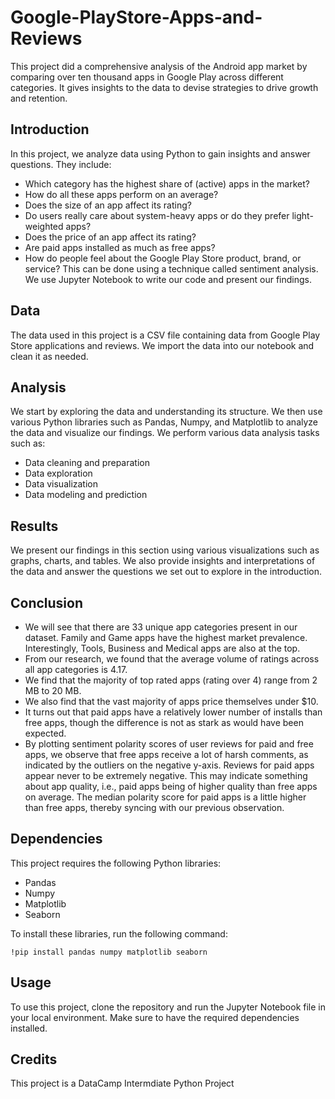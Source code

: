 # Google-PlayStore-Apps-and-Reviews
This project did a comprehensive analysis of the Android app market by comparing over ten thousand apps in Google Play across different categories. It gives insights to the data to devise strategies to drive growth and retention.

## Introduction

In this project, we analyze data using Python to gain insights and answer questions. They include:
- Which category has the highest share of (active) apps in the market?
- How do all these apps perform on an average?
- Does the size of an app affect its rating?
- Do users really care about system-heavy apps or do they prefer light-weighted apps?
- Does the price of an app affect its rating?
- Are paid apps installed as much as free apps?
- How do people feel about the Google Play Store product, brand, or service? This can be done using a technique called sentiment analysis.
We use Jupyter Notebook to write our code and present our findings.

## Data

The data used in this project is a CSV file containing data from Google Play Store applications and reviews. We import the data into our notebook and clean it as needed.

## Analysis

We start by exploring the data and understanding its structure. We then use various Python libraries such as Pandas, Numpy, and Matplotlib to analyze the data and visualize our findings. We perform various data analysis tasks such as:

- Data cleaning and preparation
- Data exploration
- Data visualization
- Data modeling and prediction

## Results

We present our findings in this section using various visualizations such as graphs, charts, and tables. We also provide insights and interpretations of the data and answer the questions we set out to explore in the introduction.

## Conclusion
- We will see that there are 33 unique app categories present in our dataset. Family and Game apps have the highest market prevalence. Interestingly, Tools, Business and Medical apps are also at the top.
- From our research, we found that the average volume of ratings across all app categories is 4.17.
- We find that the majority of top rated apps (rating over 4) range from 2 MB to 20 MB. 
- We also find that the vast majority of apps price themselves under $10.
- It turns out that paid apps have a relatively lower number of installs than free apps, though the difference is not as stark as would have been expected.
- By plotting sentiment polarity scores of user reviews for paid and free apps, we observe that free apps receive a lot of harsh comments, as indicated by the outliers on the negative y-axis. Reviews for paid apps appear never to be extremely negative. This may indicate something about app quality, i.e., paid apps being of higher quality than free apps on average. The median polarity score for paid apps is a little higher than free apps, thereby syncing with our previous observation.

## Dependencies

This project requires the following Python libraries:

- Pandas
- Numpy
- Matplotlib
- Seaborn

To install these libraries, run the following command:

```
!pip install pandas numpy matplotlib seaborn
```

## Usage

To use this project, clone the repository and run the Jupyter Notebook file in your local environment. Make sure to have the required dependencies installed.

## Credits

This project is a DataCamp Intermdiate Python Project
